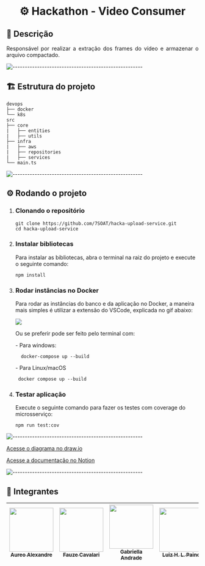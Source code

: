 <h1 align="center"> ⚙️ Hackathon - Video Consumer</h1>

<h2 id="quality-gate"> 📃 Descrição </h2>

<p align="justify">
  Responsável por realizar a extração dos frames do vídeo e armazenar o arquivo compactado.
</p>

![-----------------------------------------------------](https://raw.githubusercontent.com/andreasbm/readme/master/assets/lines/rainbow.png)

<h2>🏗️ Estrutura do projeto</h2>

```
devops
├── docker
└── k8s
src
├── core
|   ├── entities
|   ├── utils
├── infra
|   ├── aws
|   ├── repositories
|   ├── services
└── main.ts
```

![-----------------------------------------------------](https://raw.githubusercontent.com/andreasbm/readme/master/assets/lines/rainbow.png)

<h2 id="requisitos"> ⚙️ Rodando o projeto</h2>

<ol start="1">
  <li>
    <h3>Clonando o repositório</h3>

    git clone https://github.com/7SOAT/hacka-upload-service.git
    cd hacka-upload-service
  </li>
  <li>
    <h3>Instalar bibliotecas</h3>
    <p>Para instalar as bibliotecas, abra o terminal na raiz do projeto e execute o seguinte comando:</p>

    npm install
  </li>
  <li>
    <h3>Rodar instâncias no Docker</h3>
    <p>Para rodar as instâncias do banco e da aplicação no Docker, a maneira mais simples é utilizar a extensão do VSCode, explicada no gif abaixo:</p>
    <img src="https://code.visualstudio.com/assets/docs/containers/overview/select-subset.gif">
    <p>Ou se preferir pode ser feito pelo terminal com:</p>
    <p> - Para windows:</p>

      docker-compose up --build

   <p> - Para Linux/macOS</p>

     docker compose up --build


  <li>
    <h3>Testar aplicação</h3>
    <p>Execute o seguinte comando para fazer os testes com coverage do microsserviço:</p>

    npm run test:cov
  </li>

</ol>

![-----------------------------------------------------](https://raw.githubusercontent.com/andreasbm/readme/master/assets/lines/rainbow.png)

[Acesse o diagrama no draw.io](https://viewer.diagrams.net/index.html?tags=%7B%7D&lightbox=1&highlight=0000ff&layers=1&nav=1&title=hackathon-video-framer.drawio#Uhttps%3A%2F%2Fdrive.google.com%2Fuc%3Fid%3D1iZKwTulRhUoC2yItYfIwjQlRbT8_YyDv%26export%3Ddownload#%7B%22pageId%22%3A%22Kp5rze23rEPJkmFxVfdC%22%7D)

[Acesse a documentação no Notion](https://www.notion.so/Hackathon-Extra-o-de-Frames-17eebb738629801bb3dcf92ab0b4d4fc)



![-----------------------------------------------------](https://raw.githubusercontent.com/andreasbm/readme/master/assets/lines/rainbow.png)

<h2 id="requisitos"> 👤 Integrantes</h2>

[<img src="https://avatars.githubusercontent.com/u/76217994?v=4" width=115 > <br> <sub> Aureo Alexandre </sub>](https://github.com/Aureo-Bueno) | [<img src="https://avatars.githubusercontent.com/u/97612275?v=4" width=115 > <br> <sub> Fauze Cavalari </sub>](https://github.com/devfauze) | [<img src="https://avatars.githubusercontent.com/u/53823656?v=4" width=115 > <br> <sub> Gabriella Andrade </sub>](https://github.com/GabiAndradeD) | [<img src="https://avatars.githubusercontent.com/u/61785785?v=4" width=115 > <br> <sub> Luiz H. L. Paino </sub>](https://github.com/luizhlpaino) |
| :---: | :---: | :---: | :---: |
